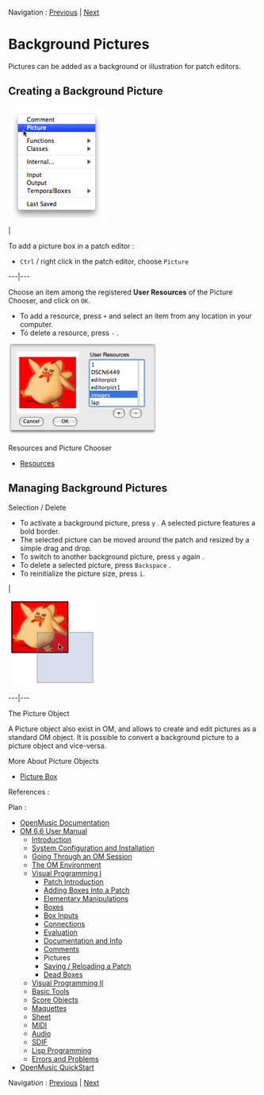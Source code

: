 Navigation : [Previous](Comments "page précédente\(Comments\)") |
[Next](SavingPatch "Next\(Saving / Reloading a
Patch\)")

# Background Pictures

Pictures can be added as a background or illustration for patch editors.

## Creating a Background Picture

![](../res/picturemenu.png)

|

To add a picture box in a patch editor :

  * `Ctrl` / right click in the patch editor, choose `Picture`

  
  
---|---  
  
Choose an item among the registered **User Resources** of the Picture Chooser,
and click on `OK`.

  * To add a resource, press `+` and select an item from any location in your computer.
  * To delete a resource, press `-` .

![](../res/pict-select.png)

Resources and Picture Chooser

  * [Resources](resources)

## Managing Background Pictures

Selection / Delete

  * To activate a background picture, press `y` . A selected picture features a bold border. 
  * The selected picture can be moved around the patch and resized by a simple drag and drop.
  * To switch to another background picture, press `y` again .
  * To delete a selected picture, press `Backspace` .
  * To reinitialize the picture size, press `i`.

|

![](../res/pict-move.png)  
  
---|---  
  
The Picture Object

A Picture object also exist in OM, and allows to create and edit pictures as a
standard OM object. It is possible to convert a background picture to a
picture object and vice-versa.

More About Picture Objects

  * [Picture Box](PictureBox)

References :

Plan :

  * [OpenMusic Documentation](OM-Documentation)
  * [OM 6.6 User Manual](OM-User-Manual)
    * [Introduction](00-Sommaire)
    * [System Configuration and Installation](Installation)
    * [Going Through an OM Session](Goingthrough)
    * [The OM Environment](Environment)
    * [Visual Programming I](BasicVisualProgramming)
      * [Patch Introduction](ProgrammingIntro)
      * [Adding Boxes Into a Patch](AddingBoxes)
      * [Elementary Manipulations](ElementaryManips)
      * [Boxes](Boxes)
      * [Box Inputs](BoxInputs)
      * [Connections](Connections)
      * [Evaluation](Evaluation)
      * [Documentation and Info](DocAndInfo)
      * [Comments](Comments)
      * Pictures
      * [Saving / Reloading a Patch](SavingPatch)
      * [Dead Boxes](DeadBox)
    * [Visual Programming II](AdvancedVisualProgramming)
    * [Basic Tools](BasicObjects)
    * [Score Objects](ScoreObjects)
    * [Maquettes](Maquettes)
    * [Sheet](Sheet)
    * [MIDI](MIDI)
    * [Audio](Audio)
    * [SDIF](SDIF)
    * [Lisp Programming](Lisp)
    * [Errors and Problems](errors)
  * [OpenMusic QuickStart](QuickStart-Chapters)

Navigation : [Previous](Comments "page précédente\(Comments\)") |
[Next](SavingPatch "Next\(Saving / Reloading a
Patch\)")

